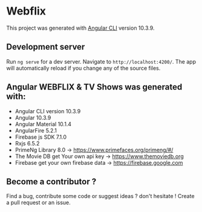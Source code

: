 # Webflix

This project was generated with [Angular CLI](https://github.com/angular/angular-cli) version 10.3.9.

## Development server

Run `ng serve` for a dev server. Navigate to `http://localhost:4200/`. The app will automatically reload if you change any of the source files.

## Angular  WEBFLIX & TV Shows was generated with:

- Angular CLI version 10.3.9
- Angular 10.3.9
- Angular Material 10.1.4
- AngularFire 5.2.1
- Firebase js SDK 7.1.0
- Rxjs 6.5.2
- PrimeNg Library 8.0 -> https://www.primefaces.org/primeng/#/
- The Movie DB get Your own api key -> https://www.themoviedb.org
- Firebase get your own firebase data -> https://firebase.google.com


## Become a contributor ?

Find a bug, contribute some code or suggest ideas ? don't hesitate ! Create a pull request or an issue.















































